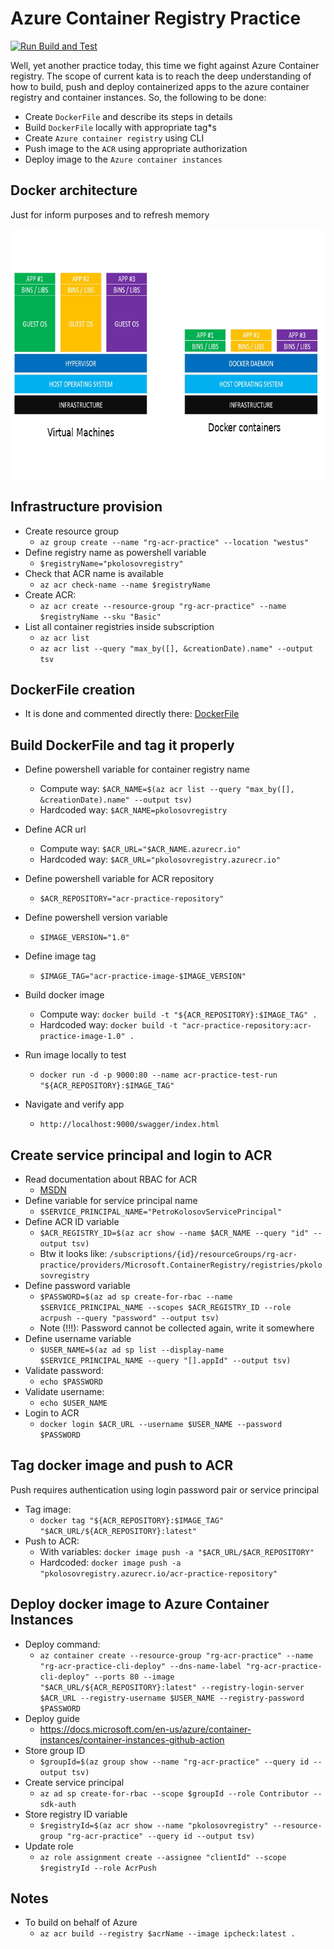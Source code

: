 # Azure Container Registry Practice

[![Run Build and Test](https://github.com/kolosovpetro/ACRPractice.AZ204/actions/workflows/run-build-and-test-dotnet.yml/badge.svg)](https://github.com/kolosovpetro/ACRPractice.AZ204/actions/workflows/run-build-and-test-dotnet.yml)

Well, yet another practice today, this time we fight against Azure Container registry.
The scope of current kata is to reach the deep understanding of how to build, push and deploy containerized apps to the
azure container registry and container instances.
So, the following to be done:

- Create `DockerFile` and describe its steps in details
- Build `DockerFile` locally with appropriate tag*s
- Create `Azure container registry` using CLI
- Push image to the `ACR` using appropriate authorization
- Deploy image to the `Azure container instances`

## Docker architecture

Just for inform purposes and to refresh memory

<p align="center">
  <img src="./img/06_docker_architecture.png" height="400"  alt="Docker architecture"/>
</p>

## Infrastructure provision

- Create resource group
    - `az group create --name "rg-acr-practice" --location "westus"`
- Define registry name as powershell variable
    - `$registryName="pkolosovregistry"`
- Check that ACR name is available
    - `az acr check-name --name $registryName`
- Create ACR:
    - `az acr create --resource-group "rg-acr-practice" --name $registryName --sku "Basic"`
- List all container registries inside subscription
    - `az acr list`
    - `az acr list --query "max_by([], &creationDate).name" --output tsv`

## DockerFile creation

- It is done and commented directly
  there: [DockerFile](https://github.com/kolosovpetro/ACRPractice.AZ204/blob/master/Dockerfile)

## Build DockerFile and tag it properly

- Define powershell variable for container registry name
    - Compute way: `$ACR_NAME=$(az acr list --query "max_by([], &creationDate).name" --output tsv)`
    - Hardcoded way: `$ACR_NAME=pkolosovregistry`

- Define ACR url
    - Compute way: `$ACR_URL="$ACR_NAME.azurecr.io"`
    - Hardcoded way: `$ACR_URL="pkolosovregistry.azurecr.io"`

- Define powershell variable for ACR repository
    - `$ACR_REPOSITORY="acr-practice-repository"`
- Define powershell version variable
    - `$IMAGE_VERSION="1.0"`
- Define image tag
    - `$IMAGE_TAG="acr-practice-image-$IMAGE_VERSION"`
- Build docker image
    - Compute way: `docker build -t "${ACR_REPOSITORY}:$IMAGE_TAG" .`
    - Hardcoded way: `docker build -t "acr-practice-repository:acr-practice-image-1.0" .`
- Run image locally to test
    - `docker run -d -p 9000:80 --name acr-practice-test-run "${ACR_REPOSITORY}:$IMAGE_TAG"`
- Navigate and verify app
    - `http://localhost:9000/swagger/index.html`

## Create service principal and login to ACR

- Read documentation about RBAC for ACR
    - [MSDN](https://docs.microsoft.com/en-us/azure/container-registry/container-registry-roles?tabs=azure-cli)
- Define variable for service principal name
    - `$SERVICE_PRINCIPAL_NAME="PetroKolosovServicePrincipal"`
- Define ACR ID variable
    - `$ACR_REGISTRY_ID=$(az acr show --name $ACR_NAME --query "id" --output tsv)`
    - Btw it looks
      like: `/subscriptions/{id}/resourceGroups/rg-acr-practice/providers/Microsoft.ContainerRegistry/registries/pkolosovregistry`
- Define password variable
    - `$PASSWORD=$(az ad sp create-for-rbac --name $SERVICE_PRINCIPAL_NAME --scopes $ACR_REGISTRY_ID --role acrpush --query "password" --output tsv)`
    - Note (!!!): Password cannot be collected again, write it somewhere
- Define username variable
    - `$USER_NAME=$(az ad sp list --display-name $SERVICE_PRINCIPAL_NAME --query "[].appId" --output tsv)`
- Validate password:
    - `echo $PASSWORD`
- Validate username:
    - `echo $USER_NAME`
- Login to ACR
    - `docker login $ACR_URL --username $USER_NAME --password $PASSWORD`

## Tag docker image and push to ACR

Push requires authentication using login password pair or service principal

- Tag image:
    - `docker tag "${ACR_REPOSITORY}:$IMAGE_TAG" "$ACR_URL/${ACR_REPOSITORY}:latest"`
- Push to ACR:
    - With variables: `docker image push -a "$ACR_URL/$ACR_REPOSITORY"`
    - Hardcoded: `docker image push -a "pkolosovregistry.azurecr.io/acr-practice-repository"`

## Deploy docker image to Azure Container Instances

- Deploy command:
    - `az container create --resource-group "rg-acr-practice" --name "rg-acr-practice-cli-deploy" --dns-name-label "rg-acr-practice-cli-deploy" --ports 80 --image "$ACR_URL/${ACR_REPOSITORY}:latest" --registry-login-server $ACR_URL --registry-username $USER_NAME --registry-password $PASSWORD`
- Deploy guide
    - https://docs.microsoft.com/en-us/azure/container-instances/container-instances-github-action
- Store group ID
    - `$groupId=$(az group show --name "rg-acr-practice" --query id --output tsv)`
- Create service principal
    - `az ad sp create-for-rbac --scope $groupId --role Contributor --sdk-auth`
- Store registry ID variable
    - `$registryId=$(az acr show --name "pkolosovregistry" --resource-group "rg-acr-practice" --query id --output tsv)`
- Update role
    - `az role assignment create --assignee "clientId" --scope $registryId --role AcrPush`

## Notes

- To build on behalf of Azure
    - `az acr build --registry $acrName --image ipcheck:latest .`